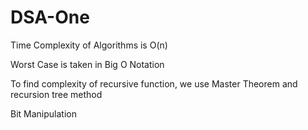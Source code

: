 # DSA-One

Time Complexity of Algorithms is O(n)

Worst Case is taken in Big O Notation

To find complexity of recursive function, we use Master Theorem and recursion tree method

Bit Manipulation

